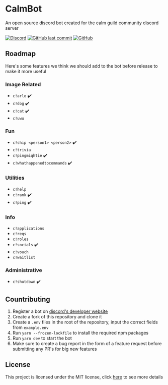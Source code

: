 # CalmBot

An open source discord bot created for the calm guild community discord server

[![Discord](https://img.shields.io/discord/501501905508237312?style=flat-square)](https://discord.gg/calm)
[![GitHub last commit](https://img.shields.io/github/last-commit/CalmGuild/CalmBot?style=flat-square)](https://github.com/CalmGuild/CalmBot/commits/master)
[![GitHub](https://img.shields.io/github/license/CalmGuild/CalmBot?style=flat-square)](https://github.com/CalmGuild/CalmBot/blob/master/LICENSE)

## Roadmap

Here's some features we think we should add to the bot before release to make it more useful

### Image Related

- `c!arlo` ✔️
- `c!dog` ✔️
- `c!cat` ✔️
- `c!uwu`

### Fun

- `c!ship <person1> <person2>` ✔️
- `c!trivia`
- `c!pingmiqhtie` ✔️
- `c!whathappenedtocommands` ✔️

### Utilities

- `c!help`
- `c!rank` ✔️
- `c!ping` ✔️

### Info

- `c!applications`
- `c!reqs`
- `c!roles`
- `c!socials` ✔️
- `c!vouch`
- `c!waitlist`

### Administrative

- `c!shutdown` ✔️

## Countributing

1. Register a bot on [discord's developer website](https://discord.com/developers/applications)
2. Create a fork of this repository and clone it
3. Create a `.env` files in the root of the repository, input the correct fields from `example.env`
4. Run `yarn --frozen-lockfile` to install the required npm packages
5. Run `yarn dev` to start the bot
6. Make sure to create a bug report in the form of a feature request before submitting any PR's for big new features

## License

This project is licensed under the MIT license, click [here](./LICENSE) to see more details
